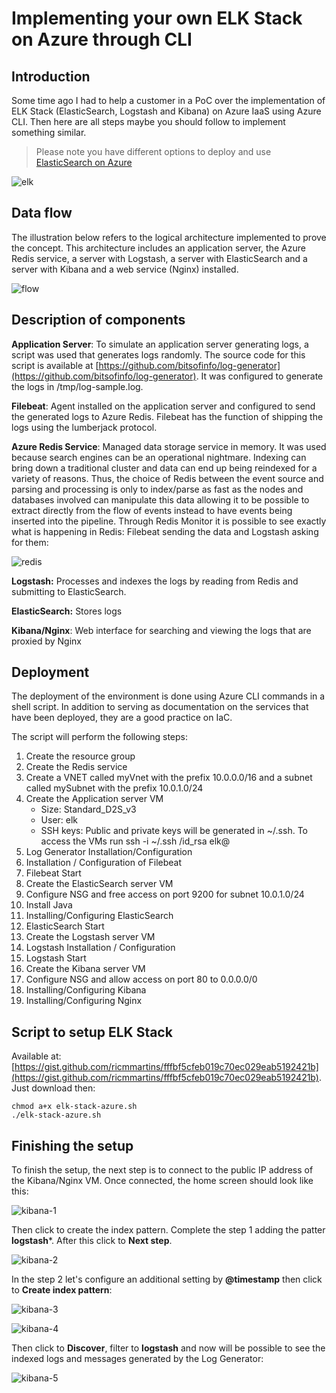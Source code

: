 # Implementing your own ELK Stack on Azure through CLI

## Introduction
Some time ago I had to help a customer in a PoC over the implementation of ELK Stack (ElasticSearch, Logstash and Kibana) on Azure IaaS using Azure CLI. Then here are all steps maybe you should follow to implement something similar.

> Please note you have different options to deploy and use [ElasticSearch on Azure](https://azure.microsoft.com/en-us/overview/linux-on-azure/elastic/)

![elk](/elk-stack.png)

## Data flow

The illustration below refers to the logical architecture implemented to prove the concept. This architecture includes an application server, the Azure Redis service, a server with Logstash, a server with ElasticSearch and a server with Kibana and a web service (Nginx) installed.

![flow](/flow.png)


## Description of components

**Application Server**: To simulate an application server generating logs, a script was used that generates logs randomly. The source code for this script is available at [https://github.com/bitsofinfo/log-generator](https://github.com/bitsofinfo/log-generator). It was configured to generate the logs in /tmp/log-sample.log.

**Filebeat**: Agent installed on the application server and configured to send the generated logs to Azure Redis. Filebeat has the function of shipping the logs using the lumberjack protocol.

**Azure Redis Service**: Managed data storage service in memory. It was used because search engines can be an operational nightmare. Indexing can bring down a traditional cluster and data can end up being reindexed for a variety of reasons. Thus, the choice of Redis between the event source and parsing and processing is only to index/parse as fast as the nodes and databases involved can manipulate this data allowing it to be possible to extract directly from the flow of events instead to have events being inserted into the pipeline. Through Redis Monitor it is possible to see exactly what is happening in Redis: Filebeat sending the data and Logstash asking for them:

![redis](/redis-console.png)

**Logstash:** Processes and indexes the logs by reading from Redis and submitting to ElasticSearch.

**ElasticSearch:** Stores logs

**Kibana/Nginx**: Web interface for searching and viewing the logs that are proxied by Nginx

## Deployment

The deployment of the environment is done using Azure CLI commands in a shell script. In addition to serving as documentation on the services that have been deployed, they are a  good practice on IaC.

The script will perform the following steps:

1. Create the resource group
2. Create the Redis service
3. Create a VNET called myVnet with the prefix 10.0.0.0/16 and a subnet called mySubnet with the prefix 10.0.1.0/24
4. Create the Application server VM
   * Size: Standard_D2S_v3
   * User: elk
   * SSH keys: Public and private keys will be generated in ~/.ssh. To access the VMs run ssh -i ~/.ssh /id_rsa elk@<ip>
5. Log Generator Installation/Configuration
6. Installation / Configuration of Filebeat
7. Filebeat Start
8. Create the ElasticSearch server VM
9. Configure NSG and free access on port 9200 for subnet 10.0.1.0/24
10. Install Java
11. Installing/Configuring ElasticSearch
12. ElasticSearch Start
13. Create the Logstash server VM
14. Logstash Installation / Configuration
15. Logstash Start
16. Create the Kibana server VM
17. Configure NSG and allow access on port 80 to 0.0.0.0/0
18. Installing/Configuring Kibana
19. Installing/Configuring Nginx

## Script to setup ELK Stack

Available at: [https://gist.github.com/ricmmartins/fffbf5cfeb019c70ec029eab5192421b](https://gist.github.com/ricmmartins/fffbf5cfeb019c70ec029eab5192421b). Just download then:

```
chmod a+x elk-stack-azure.sh
./elk-stack-azure.sh
```

## Finishing the setup

To finish the setup, the next step is to connect to the public IP address of the Kibana/Nginx VM. Once connected, the home screen should look like this:

![kibana-1](/kibana-1.png)

Then click to create the index pattern. Complete the step 1 adding the patter **logstash***. After this click to **Next step**.

![kibana-2](/kibana-2.png)

In the step 2 let's configure an additional setting by **@timestamp** then click to **Create index pattern**:

![kibana-3](/kibana-3.png)

![kibana-4](/kibana-4.png)

Then click to **Discover**, filter to **logstash** and now will be possible to see the indexed logs and messages generated by the Log Generator:

![kibana-5](/kibana-5.png)




